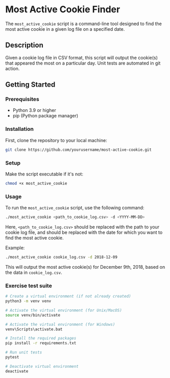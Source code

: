 # Most Active Cookie Finder

The `most_active_cookie` script is a command-line tool designed to find the most active cookie in a given log file on a specified date.

## Description

Given a cookie log file in CSV format, this script will output the cookie(s) that appeared the most on a particular day. Unit tests are automated in git action.

## Getting Started

### Prerequisites

- Python 3.9 or higher
- pip (Python package manager)

### Installation

First, clone the repository to your local machine:

```bash
git clone https://github.com/yourusername/most-active-cookie.git
```

### Setup

Make the script executable if it's not:

```bash
chmod +x most_active_cookie
```

### Usage

To run the `most_active_cookie` script, use the following command:
```bash
./most_active_cookie <path_to_cookie_log.csv> -d <YYYY-MM-DD>
```

Here, `<path_to_cookie_log.csv>` should be replaced with the path to your cookie log file, and <YYYY-MM-DD> should be replaced with the date for which you want to find the most active cookie.

Example:
```bash
./most_active_cookie cookie_log.csv -d 2018-12-09
```

This will output the most active cookie(s) for December 9th, 2018, based on the data in `cookie_log.csv`.

### Exercise test suite
```bash
# Create a virtual environment (if not already created)
python3 -m venv venv

# Activate the virtual environment (for Unix/MacOS)
source venv/bin/activate

# Activate the virtual environment (for Windows)
venv\Scripts\activate.bat

# Install the required packages
pip install -r requirements.txt

# Run unit tests
pytest

# Deactivate virtual environment
deactivate
```
